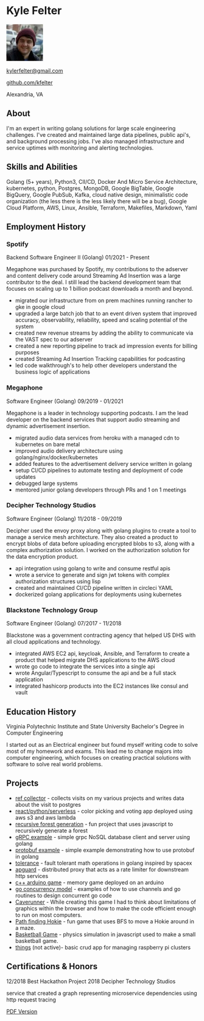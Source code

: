 # Kyle Felter

![](30238027.jpg?raw=true)

kylerfelter@gmail.com

[github.com/kfelter](http://kfelter.com/?ref=gh_profile&dst=https://github.com/kfelter)

Alexandria, VA

## About

I'm an expert in writing golang solutions for large scale engineering challenges. I've created and maintained large data pipelines, public api's, and background processing jobs. I've also managed infrastructure and service uptimes with monitoring and alerting technologies.

## Skills and Abilities

Golang (5+ years), Python3, ClI/CD, Docker And Micro Service Architecture, kubernetes, python, Postgres, MongoDB, Google BigTable, Google BigQuery, Google PubSub, Kafka, cloud native design, minimalistic code organization (the less there is the less likely there will be a bug), Google Cloud Platform, AWS, Linux, Ansible, Terraform, Makefiles, Markdown, Yaml

## Employment History
 
### Spotify
Backend Software Engineer II (Golang) 01/2021 - Present

Megaphone was purchased by Spotify, my contributions to the adserver and content delivery code around Streaming
Ad Insertion was a large contributor to the deal. I still lead the backend development team that focuses on scaling up
to 1 billion podcast downloads a month and beyond.

* migrated our infrastructure from on prem machines running rancher to gke in google cloud
* upgraded a large batch job that to an event driven system that improved accuracy, observability, reliability, speed and scaling potential of the system
* created new revenue streams by adding the ability to communicate via the VAST spec to our adserver
* created a new reporting pipeline to track ad impression events for billing purposes 
* created Streaming Ad Insertion Tracking capabilities for podcasting
* led code walkthrough's to help other developers understand the business logic of applications

### Megaphone
Software Engineer (Golang) 09/2019 - 01/2021

Megaphone is a leader in technology supporting podcasts. I am the lead developer on the backend services that
support audio streaming and dynamic advertisement insertion.

* migrated audio data services from heroku with a managed cdn to kubernetes on bare metal
* improved audio delivery architecture using golang/nginx/docker/kubernetes
* added features to the advertisement delivery service written in golang
* setup CI/CD pipelines to automate testing and deployment of code updates
* debugged large systems
* mentored junior golang developers through PRs and 1 on 1 meetings

### Decipher Technology Studios
Software Engineer (Golang) 11/2018 - 09/2019

Decipher used the envoy proxy along with golang plugins to create a tool to manage a service mesh architecture. They also created a product to encrypt blobs of data before uploading encrypted blobs to s3, along with a complex authorization solution. I worked on the authorization solution for the data encryption product.

* api integration using golang to write and consume restful apis
* wrote a service to generate and sign jwt tokens with complex authorization structures using lisp
* created and maintained CI/CD pipeline written in circleci YAML
* dockerized golang applications for deployments using kubernetes

### Blackstone Technology Group
Software Engineer (Golang) 07/2017 - 11/2018

Blackstone was a government contracting agency that helped US DHS with all cloud applications and technology. 

* integrated AWS EC2 api, keycloak, Ansible, and Terraform to create a product that helped migrate DHS applications to the AWS cloud
* wrote go code to integrate the services into a single api
* wrote Angular/Typescript to consume the api and be a full stack application
* integrated hashicorp products into the EC2 instances like consul and vault

## Education History

Virginia Polytechnic Institute and State University 
Bachelor's Degree in Computer Engineering

I started out as an Electrical engineer but found myself writing code to solve most of my homework and exams. This
lead me to change majors into computer engineering, which focuses on creating practical solutions with software to
solve real world problems.

## Projects
* [ref collector](http://kfelter.com/?ref=gh_profile&dst=https://github.com/kfelter/ref_collector) - collects visits on my various projects and writes data about the visit to postgres
* [react/python/serverless](https://kfelter.com/?ref=gh_profile&dst=http://hueput.kfelter.com) - color picking and voting app deployed using aws s3 and aws lambda
* [recursive forest generation](http://kfelter.com/?ref=gh_profile&dst=http://forest.kfelter.com) - fun project that uses javascript to recursively generate a forest
* [gRPC example](http://kfelter.com/?ref=gh_profile&dst=https://github.com/kfelter/grpc-example) - simple grpc NoSQL database client and server using golang
* [protobuf example](http://kfelter.com/?ref=gh_profile&dst=https://github.com/kfelter/protobuf-example) - simple example demonstrating how to use protobuf in golang
* [tolerance](http://kfelter.com/?ref=gh_profile&dst=https://github.com/kfelter/tolerance) - fault tolerant math operations in golang inspired by spacex
* [apguard](http://kfelter.com/?ref=gh_profile&dst=https://github.com/kfelter/apguard) - distributed proxy that acts as a rate limiter for downstream http services
* [c++ arduino game](http://kfelter.com/?ref=gh_profile&dst=https://youtu.be/zAuerOaZ_Z8) - memory game deployed on an arduino
* [go concurrency model](http://kfelter.com/?ref=gh_profile&dst=https://github.com/kfelter/go_concurrency_example) - examples of how to use channels and go routines to design concurrent go code
* [Caverunner](http://kfelter.com/?ref=gh_profile&dst=https://filebox.ece.vt.edu/~mhsiao/video_game/proj2016/kyle_felter.html) - While creating this game I had to think about limitations of graphics within the browser and how to make the code efficient enough to run on most computers.
* [Path finding Hokie](http://kfelter.com/?ref=gh_profile&dst=https://filebox.ece.vt.edu/~mhsiao/video_game/proj2016/Proj8_4.html) - fun game that uses BFS to move a Hokie around in a maze.
* [Basketball Game](http://kfelter.com/?ref=gh_profile&dst=https://filebox.ece.vt.edu/~mhsiao/video_game/proj2016/Proj5_4.html) - physics simulation in javascript used to make a small basketball game.
* [things](http://kfelter.com/?ref=gh_profile&dst=https://github.com/kfelter/termpi) (not active)- basic crud app for managing raspberry pi clusters


## Certifications & Honors

12/2018 Best Hackathon Project 2018 Decipher Technology
Studios

service that created a graph representing microservice dependencies using http request tracing

[PDF Version](https://kfelter.com/?as=pdf)
